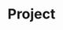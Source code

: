 ---
layout: project
title: Project
description: 참여했던 프로젝트들 ⛳️
keywords: project
nav-class: project
exclude_from_nav: false
permalink: /project/
---
